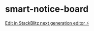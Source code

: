 # smart-notice-board

[Edit in StackBlitz next generation editor ⚡️](https://stackblitz.com/~/github.com/itsraazz/smart-notice-board)